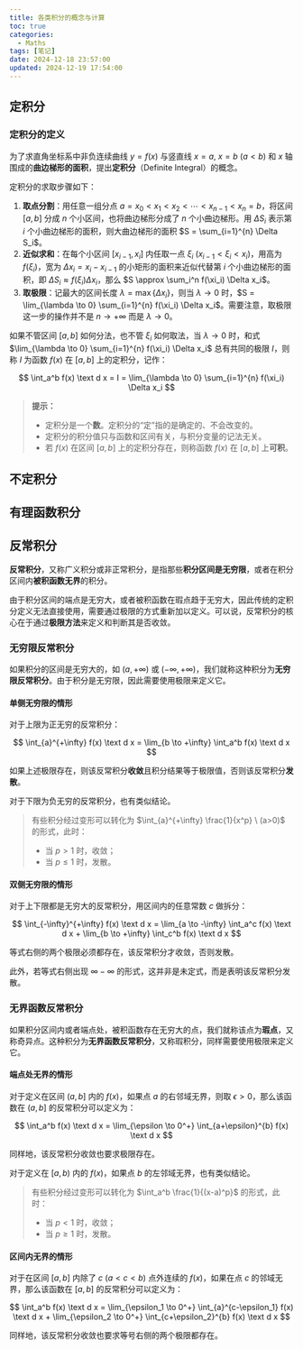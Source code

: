```yaml
---
title: 各类积分的概念与计算
toc: true
categories:
  - Maths
tags: [笔记]
date: 2024-12-18 23:57:00
updated: 2024-12-19 17:54:00
---
```

## 定积分

### 定积分的定义

为了求直角坐标系中非负连续曲线 $y = f(x)$ 与竖直线 $x=a, \ x=b \ (a<b)$ 和 $x$ 轴围成的**曲边梯形的面积**，提出**定积分**（Definite Integral）的概念。

<!-- more -->

定积分的求取步骤如下：
1. **取点分割**：用任意一组分点 $a=x_0<x_1<x_2<\cdots<x_{n-1}<x_n=b$，将区间 $[a, b]$ 分成 $n$ 个小区间，也将曲边梯形分成了 $n$ 个小曲边梯形。用 $\Delta S_i$ 表示第 $i$ 个小曲边梯形的面积，则大曲边梯形的面积 $S = \sum_{i=1}^{n} \Delta S_i$。
2. **近似求和**：在每个小区间 $[x_{i-1}, x_i]$ 内任取一点 $\xi_i \ (x_{i-1}<\xi_i<x_i)$，用高为 $f(\xi_i)$，宽为 $\Delta x_i = x_i - x_{i-1}$ 的小矩形的面积来近似代替第 $i$ 个小曲边梯形的面积，即 $\Delta S_i \approx f(\xi_i) \Delta x_i$，那么 $S \approx \sum_i^n f(\xi_i) \Delta x_i$。
3. **取极限**：记最大的区间长度 $\lambda = \max\{\Delta x_i\}$，则当 $\lambda \to 0$ 时，$S = \lim_{\lambda \to 0} \sum_{i=1}^{n} f(\xi_i) \Delta x_i$。需要注意，取极限这一步的操作并不是 $n \to +\infty$ 而是 $\lambda \to 0$。

如果不管区间 $[a, b]$ 如何分法，也不管 $\xi_i$ 如何取法，当 $\lambda \to 0$ 时，和式 $\lim_{\lambda \to 0} \sum_{i=1}^{n} f(\xi_i) \Delta x_i$ 总有共同的极限 $I$，则称 $I$ 为函数 $f(x)$ 在 $[a, b]$ 上的定积分，记作：

$$
\int_a^b f(x) \text d x = I = \lim_{\lambda \to 0} \sum_{i=1}^{n} f(\xi_i) \Delta x_i
$$

> **提示：**  
> - 定积分是一个**数**。定积分的“定”指的是确定的、不会改变的。
> - 定积分的积分值只与函数和区间有关，与积分变量的记法无关。
> - 若 $f(x)$ 在区间 $[a, b]$ 上的定积分存在，则称函数 $f(x)$ 在 $[a, b]$ 上**可积**。

## 不定积分

## 有理函数积分

## 反常积分

**反常积分**，又称广义积分或非正常积分，是指那些**积分区间是无穷限**，或者在积分区间内**被积函数无界**的积分。

由于积分区间的端点是无穷大，或者被积函数在瑕点趋于无穷大，因此传统的定积分定义无法直接使用，需要通过极限的方式重新加以定义。可以说，反常积分的核心在于通过**极限方法**来定义和判断其是否收敛。

### 无穷限反常积分

如果积分的区间是无穷大的，如 $(a, +\infty)$ 或 $(-\infty, +\infty)$，我们就称这种积分为**无穷限反常积分**。由于积分是无穷限，因此需要使用极限来定义它。

#### 单侧无穷限的情形

对于上限为正无穷的反常积分：

$$
\int_{a}^{+\infty} f(x) \text d x = \lim_{b \to +\infty} \int_a^b f(x) \text d x
$$

如果上述极限存在，则该反常积分**收敛**且积分结果等于极限值，否则该反常积分**发散**。

对于下限为负无穷的反常积分，也有类似结论。

> 有些积分经过变形可以转化为 $\int_{a}^{+\infty} \frac{1}{x^p} \ (a>0)$ 的形式，此时：
> - 当 $p>1$ 时，收敛；
> - 当 $p \leq 1$ 时，发散。

#### 双侧无穷限的情形

对于上下限都是无穷大的反常积分，用区间内的任意常数 $c$ 做拆分：

$$
\int_{-\infty}^{+\infty} f(x) \text d x = \lim_{a \to -\infty} \int_a^c f(x) \text d x + \lim_{b \to +\infty} \int_c^b f(x) \text d x
$$

等式右侧的两个极限必须都存在，该反常积分才收敛，否则发散。

此外，若等式右侧出现 $\infty - \infty$ 的形式，这并非是未定式，而是表明该反常积分发散。

### 无界函数反常积分

如果积分区间内或者端点处，被积函数存在无穷大的点，我们就称该点为**瑕点**，又称奇异点。这种积分为**无界函数反常积分**，又称瑕积分，同样需要使用极限来定义它。

#### 端点处无界的情形

对于定义在区间 $(a, b]$ 内的 $f(x)$，如果点 $a$ 的右邻域无界，则取 $\epsilon > 0$，那么该函数在 $(a, b]$ 的反常积分可以定义为：

$$
\int_a^b f(x) \text d x = \lim_{\epsilon \to 0^+} \int_{a+\epsilon}^{b} f(x) \text d x
$$

同样地，该反常积分收敛也要求极限存在。

对于定义在 $[a, b)$ 内的 $f(x)$，如果点 $b$ 的左邻域无界，也有类似结论。

> 有些积分经过变形可以转化为 $\int_a^b \frac{1}{(x-a)^p}$ 的形式，此时：
> - 当 $p<1$ 时，收敛；
> - 当 $p \geq 1$ 时，发散。

#### 区间内无界的情形

对于在区间 $[a, b]$ 内除了 $c \ (a<c<b)$ 点外连续的 $f(x)$，如果在点 $c$ 的邻域无界，那么该函数在 $[a, b]$ 的反常积分可以定义为：

$$
\int_a^b f(x) \text d x = \lim_{\epsilon_1 \to 0^+} \int_{a}^{c-\epsilon_1} f(x) \text d x + \lim_{\epsilon_2 \to 0^+} \int_{c+\epsilon_2}^{b} f(x) \text d x
$$

同样地，该反常积分收敛也要求等号右侧的两个极限都存在。
